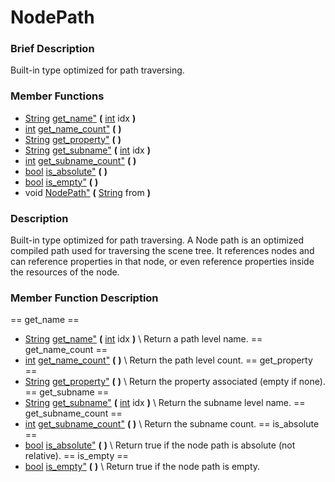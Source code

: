#  NodePath  
###  Brief Description  
Built-in type optimized for path traversing.
###  Member Functions 
  * [String](class_string) [get_name"](#get_name) **(** [int](class_int) idx  **)**
  * [int](class_int) [get_name_count"](#get_name_count) **(** **)**
  * [String](class_string) [get_property"](#get_property) **(** **)**
  * [String](class_string) [get_subname"](#get_subname) **(** [int](class_int) idx  **)**
  * [int](class_int) [get_subname_count"](#get_subname_count) **(** **)**
  * [bool](class_bool) [is_absolute"](#is_absolute) **(** **)**
  * [bool](class_bool) [is_empty"](#is_empty) **(** **)**
  * void [NodePath"](#NodePath) **(** [String](class_string) from  **)**
###  Description  
Built-in type optimized for path traversing. A Node path is an optimized compiled path used for traversing the scene tree. 
        It references nodes and can reference properties in that node, or even reference properties inside the resources of the node.
###  Member Function Description  
==  get_name  ==
  * [String](class_string) [get_name"](#get_name) **(** [int](class_int) idx  **)**
\\
Return a path level name.
==  get_name_count  ==
  * [int](class_int) [get_name_count"](#get_name_count) **(** **)**
\\
Return the path level count.
==  get_property  ==
  * [String](class_string) [get_property"](#get_property) **(** **)**
\\
Return the property associated (empty if none).
==  get_subname  ==
  * [String](class_string) [get_subname"](#get_subname) **(** [int](class_int) idx  **)**
\\
Return the subname level name.
==  get_subname_count  ==
  * [int](class_int) [get_subname_count"](#get_subname_count) **(** **)**
\\
Return the subname count.
==  is_absolute  ==
  * [bool](class_bool) [is_absolute"](#is_absolute) **(** **)**
\\
Return true if the node path is absolute (not relative).
==  is_empty  ==
  * [bool](class_bool) [is_empty"](#is_empty) **(** **)**
\\
Return true if the node path is empty.
